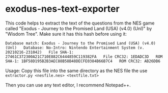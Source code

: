 # exodus-nes-text-exporter
This code helps to extract the text of the questions from the NES game called "Exodus - Journey to the Promised Land (USA) (v4.0) (Unl)" by "Wisdom Tree". Make sure it has this hash before using it:

`Database match: Exodus - Journey to the Promised Land (USA) (v4.0) (Unl)  
Database: No-Intro: Nintendo Entertainment System (v. 20210216-231042)  
File SHA-1: 27461C372300A21C710E882C6444859C119382FA  
File CRC32: 1EDADC3D  
ROM SHA-1: 1BF58D195B2B3AEC88B58B48DECFE0384B66B7C4  
ROM CRC32: AB26DB6`

Usage: Copy this file into the same directory as the NES file the use  
`extractor.py <nesfile.nes> <textfile.txt>`

Then you can use any text editor, I recommend Notepad++.
